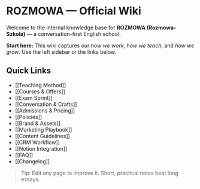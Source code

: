 # ROZMOWA — Official Wiki

Welcome to the internal knowledge base for **ROZMOWA (Rozmowa-Szkola)** — a conversation-first English school.

**Start here:** This wiki captures our _how we work_, _how we teach_, and _how we grow_. Use the left sidebar or the links below.

## Quick Links
- [[Teaching Method]]
- [[Courses & Offers]]
- [[Exam Sprint]]
- [[Conversation & Crafts]]
- [[Admissions & Pricing]]
- [[Policies]]
- [[Brand & Assets]]
- [[Marketing Playbook]]
- [[Content Guidelines]]
- [[CRM Workflow]]
- [[Notion Integration]]
- [[FAQ]]
- [[Changelog]]

> Tip: Edit any page to improve it. Short, practical notes beat long essays.
